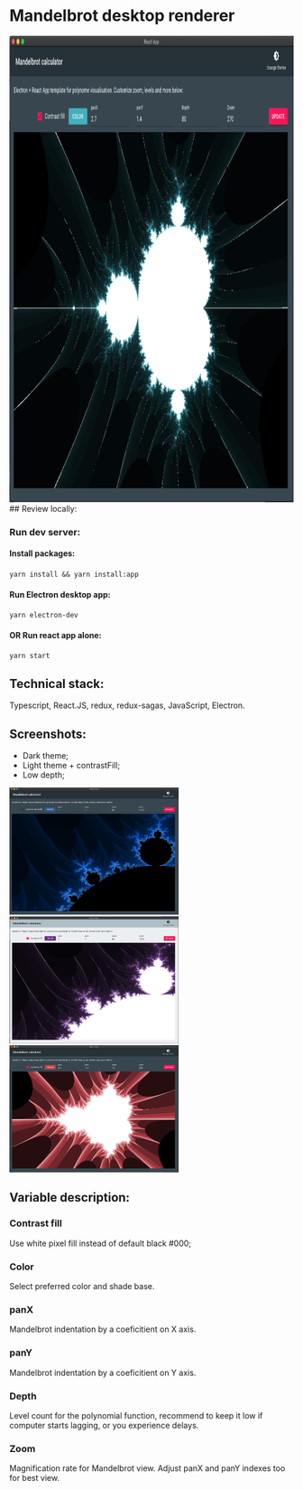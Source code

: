 # Mandelbrot desktop renderer

<img width="900" height="825" src="readme-assets/demo.png">
## Review locally:

### Run dev server: 

#### Install packages: 
`yarn install && yarn install:app`

#### Run Electron desktop app: 
`yarn electron-dev`

#### OR Run react app alone: 
`yarn start`

## Technical stack: 

Typescript, React.JS, redux, redux-sagas, JavaScript, Electron.

## Screenshots:
* Dark theme;
* Light theme + contrastFill; 
* Low depth; 

<img width="300" height="225" src="readme-assets/standard.png">   <img width="300" height="225" src="readme-assets/contrast_fill.png">   <img width="300" height="225" src="readme-assets/low_density.png">   

## Variable description:

### Contrast fill
Use white pixel fill instead of default black #000;
### Color
Select preferred color and shade base.
### panX
Mandelbrot indentation by a coeficitient on X axis.
### panY
Mandelbrot indentation by a coeficitient on Y axis.
### Depth
Level count for the polynomial function, recommend to keep it low if computer starts lagging, or you experience delays.
### Zoom
Magnification rate for Mandelbrot view. Adjust panX and panY indexes too for best view.
